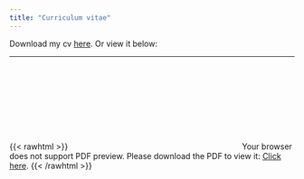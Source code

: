 ```yaml
---
title: "Curriculum vitae"
---
```


Download my cv [here](https://f.zxc.sx/cv.pdf).
Or view it below:

---

{{< rawhtml >}}
<object data="https://f.zxc.sx/cv.pdf" type="application/pdf" width="100%" height="700px">
    <embed src="https://f.zxc.sx/cv.pdf">
        Your browser does not support PDF preview. Please download the PDF to view it: <a href="https://f.zxc.sx/cv.pdf">Click here</a>.
    </embed>
</object>
{{< /rawhtml >}}
